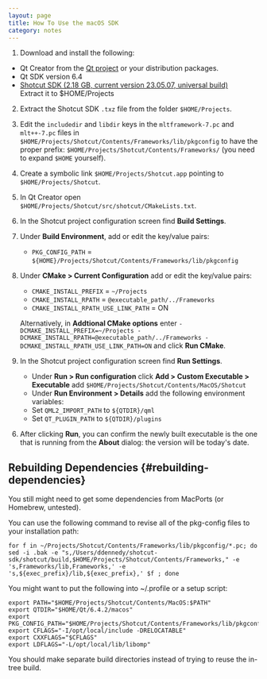 ```yaml
---
layout: page
title: How To Use the macOS SDK
category: notes
---
```


1. Download and install the following:
  - Qt Creator from the [Qt project](https://www.qt.io/download-open-source/) or your distribution packages.
  - Qt SDK version 6.4
  - [Shotcut SDK (2.18 GB, current version 23.05.07, universal build)](https://s3.amazonaws.com/builds.us.meltytech/shotcut/shotcut-macos-sdk-230507.txz)  
    Extract it to $HOME/Projects

2. Extract the Shotcut SDK `.txz` file from the folder `$HOME/Projects`.
2. Edit the `includedir` and `libdir` keys in the `mltframework-7.pc` and `mlt++-7.pc` files in `$HOME/Projects/Shotcut/Contents/Frameworks/lib/pkgconfig` to have the proper prefix: `$HOME/Projects/Shotcut/Contents/Frameworks/` (you need to expand `$HOME` yourself).
3. Create a symbolic link `$HOME/Projects/Shotcut.app` pointing to `$HOME/Projects/Shotcut`.
3. In Qt Creator open `$HOME/Projects/Shotcut/src/shotcut/CMakeLists.txt`.
4. In the Shotcut project configuration screen find **Build Settings**.
4. Under **Build Environment**, add or edit the key/value pairs:
   - `PKG_CONFIG_PATH` = `${HOME}/Projects/Shotcut/Contents/Frameworks/lib/pkgconfig`
4. Under **CMake &gt; Current Configuration** add or edit the key/value pairs:
   - `CMAKE_INSTALL_PREFIX` = `~/Projects`
   - `CMAKE_INSTALL_RPATH` = `@executable_path/../Frameworks`
   - `CMAKE_INSTALL_RPATH_USE_LINK_PATH` = ON

   Alternatively, in **Addtional CMake options** enter `-DCMAKE_INSTALL_PREFIX=~/Projects -DCMAKE_INSTALL_RPATH=@executable_path/../Frameworks -DCMAKE_INSTALL_RPATH_USE_LINK_PATH=ON` and click **Run CMake**.

5. In the Shotcut project configuration screen find **Run Settings**.  
   - Under **Run &gt; Run configuration** click **Add &gt; Custom Executable &gt; Executable** add `$HOME/Projects/Shotcut/Contents/MacOS/Shotcut`
   - Under **Run Environment &gt; Details** add the following environment variables:
   - Set `QML2_IMPORT_PATH` to `${QTDIR}/qml`
   - Set `QT_PLUGIN_PATH` to `${QTDIR}/plugins`

<!--
     - Set `MLT_DATA` to `${HOME}/Projects/Shotcut/src/mlt/src/modules`
     - Set `MLT_PRESETS_PATH` to `${HOME}/Projects/Shotcut/src/mlt/presets`
     - Set `MLT_PROFILES_PATH` to `${HOME}/Projects/Shotcut/src/mlt/profiles`
     - Set `MLT_REPOSITORY` to `${HOME}/Projects/Shotcut/src/mlt/src/modules`
-->

6. After clicking **Run**, you can confirm the newly built executable is the one
   that is running from the **About** dialog: the version will be today's date.


Rebuilding Dependencies {#rebuilding-dependencies}
-----------------------

You still might need to get some dependencies from MacPorts (or Homebrew, untested).

You can use the following command to revise all of the pkg-config files to
your installation path:

`for f in ~/Projects/Shotcut/Contents/Frameworks/lib/pkgconfig/*.pc; do sed -i .bak -e "s,/Users/ddennedy/shotcut-sdk/shotcut/build,$HOME/Projects/Shotcut/Contents/Frameworks," -e 's,Frameworks/lib,Frameworks,' -e 's,${exec_prefix}/lib,${exec_prefix},' $f ; done`

You might want to put the following into ~/.profile or a setup script:

```
export PATH="$HOME/Projects/Shotcut/Contents/MacOS:$PATH"
export QTDIR="$HOME/Qt/6.4.2/macos"
export PKG_CONFIG_PATH="$HOME/Projects/Shotcut/Contents/Frameworks/lib/pkgconfig"
export CFLAGS="-I/opt/local/include -DRELOCATABLE"
export CXXFLAGS="$CFLAGS"
export LDFLAGS="-L/opt/local/lib/libomp"
```

You should make separate build directories instead of trying to reuse the
in-tree build.
